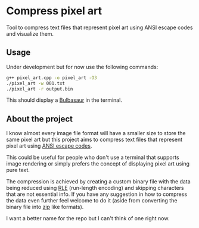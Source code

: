 # Compress pixel art 

Tool to compress text files that represent pixel art using ANSI escape codes and visualize them.

## Usage

Under development but for now use the following commands:

```sh
g++ pixel_art.cpp -o pixel_art -O3
./pixel_art -w 001.txt
./pixel_art -r output.bin
```

This should display a [Bulbasaur](https://github.com/shinya/pokemon-terminal-art/blob/main/fullcolor/bw/001.txt) in the terminal.

## About the project

I know almost every image file format will have a smaller size to store the same pixel art but this project aims to compress text files that represent pixel art using [ANSI escape codes](https://en.wikipedia.org/wiki/ANSI_escape_code).

This could be useful for people who don't use a terminal that supports image rendering or simply prefers the concept of displaying pixel art using pure text.

The compression is achieved by creating a custom binary file with the data being reduced using [RLE](https://en.wikipedia.org/wiki/Run-length_encoding) (run-length encoding) and skipping characters that are not essential info. If you have any suggestion in how to compress the data even further feel welcome to do it (aside from converting the binary file into [zip](https://en.wikipedia.org/wiki/ZIP_(file_format)) like formats).

I want a better name for the repo but I can't think of one right now.
